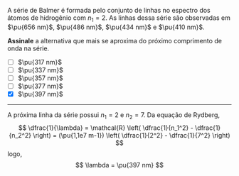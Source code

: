 A série de Balmer é formada pelo conjunto de linhas no espectro dos átomos de hidrogênio com $n_1 = 2$. As linhas dessa série são observadas em $\pu{656 nm}$, $\pu{486 nm}$, $\pu{434 nm}$ e $\pu{410 nm}$.

**Assinale** a alternativa que mais se aproxima do próximo comprimento de onda na série.

- [ ] $\pu{317 nm}$
- [ ] $\pu{337 nm}$
- [ ] $\pu{357 nm}$
- [ ] $\pu{377 nm}$
- [x] $\pu{397 nm}$

---

A próxima linha da série possui $n_1 = 2$ e $n_2 = 7$. Da equação de Rydberg,
$$
    \dfrac{1}{\lambda} 
        = \mathcal{R} \left( \dfrac{1}{n_1^2} - \dfrac{1}{n_2^2} \right) 
        = (\pu{1,1e7 m-1}) \left( \dfrac{1}{2^2} - \dfrac{1}{7^2} \right)
$$
logo,
$$
    \lambda = \pu{397 nm}
$$